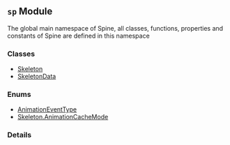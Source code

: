
## `sp` Module






The global main namespace of Spine, all classes, functions,
properties and constants of Spine are defined in this namespace


### Classes

  - [Skeleton](../classes/Skeleton.md)
  - [SkeletonData](../classes/SkeletonData.md)

### Enums

  - [AnimationEventType](../enums/AnimationEventType.md)
  - [Skeleton.AnimationCacheMode](../enums/Skeleton.AnimationCacheMode.md)



### Details





